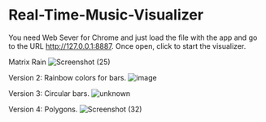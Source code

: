 # Real-Time-Music-Visualizer
You need Web Sever for Chrome and just load the file with the app and go to the URL http://127.0.0.1:8887. Once open, click to start the visualizer.

Matrix Rain
![Screenshot (25)](https://user-images.githubusercontent.com/43283288/140243353-4ccf8f4d-022b-48e6-9ea7-c4826c3aa996.png)

Version 2: Rainbow colors for bars.
![image](https://user-images.githubusercontent.com/43283288/139928811-ea9f88d2-8ed7-4126-819c-c0c7a98bcfe5.png)

Version 3: Circular bars.
![unknown](https://user-images.githubusercontent.com/43283288/140242680-e5d7f7e7-4909-4a41-a49d-1cf43962d8d7.png)

Version 4: Polygons.
![Screenshot (32)](https://user-images.githubusercontent.com/43283288/140565110-b1760195-7036-4fa0-8e04-b01dd5090a33.png)
